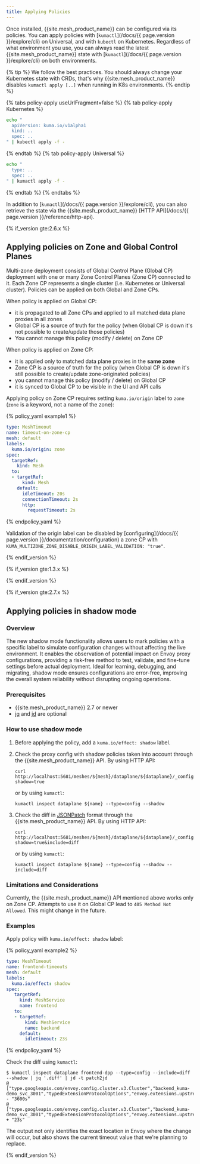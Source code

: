 ```yaml
---
title: Applying Policies
---
```


Once installed, {{site.mesh_product_name}} can be configured via its policies. 
You can apply policies with [`kumactl`](/docs/{{ page.version }}/explore/cli) on Universal, and with `kubectl` on Kubernetes. 
Regardless of what environment you use, you can always read the latest {{site.mesh_product_name}} state with [`kumactl`](/docs/{{ page.version }}/explore/cli) on both environments.

{% tip %}
We follow the best practices. You should always change your Kubernetes state with CRDs, that's why {{site.mesh_product_name}} disables `kumactl apply [..]` when running in K8s environments.
{% endtip %}

{% tabs policy-apply useUrlFragment=false %}
{% tab policy-apply Kubernetes %}

```sh
echo "
  apiVersion: kuma.io/v1alpha1
  kind: ..
  spec: ..
" | kubectl apply -f -
```

{% endtab %}
{% tab policy-apply Universal %}

```sh
echo "
  type: ..
  spec: ..
" | kumactl apply -f -
```

{% endtab %}
{% endtabs %}

In addition to [`kumactl`](/docs/{{ page.version }}/explore/cli), you can also retrieve the state via the {{site.mesh_product_name}} [HTTP API](/docs/{{ page.version }}/reference/http-api).

{% if_version gte:2.6.x %}

## Applying policies on Zone and Global Control Planes

Multi-zone deployment consists of Global Control Plane (Global CP) deployment with one or many Zone Control Planes (Zone CP) connected to it.
Each Zone CP represents a single cluster (i.e. Kubernetes or Universal cluster). 
Policies can be applied on both Global and Zone CPs.

When policy is applied on Global CP:
* it is propagated to all Zone CPs and applied to all matched data plane proxies in all zones
* Global CP is a source of truth for the policy (when Global CP is down it's not possible to create/update those policies)
* You cannot manage this policy (modify / delete) on Zone CP

When policy is applied on Zone CP:
* it is applied only to matched data plane proxies in the **same zone**
* Zone CP is a source of truth for the policy (when Global CP is down it's still possible to create/update zone-originated policies)
* you cannot manage this policy (modify / delete) on Global CP
* it is synced to Global CP to be visible in the UI and API calls

Applying policy on Zone CP requires setting `kuma.io/origin` label to `zone` (`zone` is a keyword, not a name of the zone):

{% policy_yaml example1 %}
```yaml
type: MeshTimeout
name: timeout-on-zone-cp
mesh: default
labels:
  kuma.io/origin: zone
spec:
  targetRef:
    kind: Mesh
  to:
  - targetRef:
      kind: Mesh
    default:
      idleTimeout: 20s
      connectionTimeout: 2s
      http:
        requestTimeout: 2s
```
{% endpolicy_yaml %}

Validation of the origin label can be disabled by [configuring](/docs/{{ page.version }}/documentation/configuration) a zone CP with `KUMA_MULTIZONE_ZONE_DISABLE_ORIGIN_LABEL_VALIDATION: "true"`.

{% endif_version %}

{% if_version gte:1.3.x %}

{% endif_version %}

{% if_version gte:2.7.x %}

## Applying policies in shadow mode

### Overview

The new shadow mode functionality allows users to mark policies with a specific label to simulate configuration changes
without affecting the live environment. 
It enables the observation of potential impact on Envoy proxy configurations, providing a risk-free method to test, 
validate, and fine-tune settings before actual deployment. 
Ideal for learning, debugging, and migrating, shadow mode ensures configurations are error-free, 
improving the overall system reliability without disrupting ongoing operations.

### Prerequisites

* {{site.mesh_product_name}} 2.7 or newer
* [jq](https://jqlang.github.io/jq/) and [jd](https://github.com/josephburnett/jd) are optional

### How to use shadow mode 

1. Before applying the policy, add a `kuma.io/effect: shadow` label.

2. Check the proxy config with shadow policies taken into account through the {{site.mesh_product_name}} API. By using HTTP API:
    ```shell
    curl http://localhost:5681/meshes/${mesh}/dataplane/${dataplane}/_config?shadow=true
    ```
    or by using `kumactl`:
    ```shell
    kumactl inspect dataplane ${name} --type=config --shadow
    ```

3. Check the diff in [JSONPatch](https://jsonpatch.com/) format through the {{site.mesh_product_name}} API. By using HTTP API:
    ```shell
    curl http://localhost:5681/meshes/${mesh}/dataplane/${dataplane}/_config?shadow=true&include=diff
    ```
   or by using `kumactl`:
    ```shell
    kumactl inspect dataplane ${name} --type=config --shadow --include=diff
    ```

### Limitations and Considerations

Currently, the {{site.mesh_product_name}} API mentioned above works only on Zone CP. 
Attempts to use it on Global CP lead to `405 Method Not Allowed`. 
This might change in the future.

### Examples 

Apply policy with `kuma.io/effect: shadow` label:

{% policy_yaml example2 %}
```yaml
type: MeshTimeout
name: frontend-timeouts
mesh: default
labels:
  kuma.io/effect: shadow
spec:
   targetRef:
     kind: MeshService
     name: frontend
   to:
   - targetRef:
       kind: MeshService
       name: backend
     default:
       idleTimeout: 23s
```
{% endpolicy_yaml %}

Check the diff using `kumactl`:

```shell
$ kumactl inspect dataplane frontend-dpp --type=config --include=diff --shadow | jq '.diff' | jd -t patch2jd
@ ["type.googleapis.com/envoy.config.cluster.v3.Cluster","backend_kuma-demo_svc_3001","typedExtensionProtocolOptions","envoy.extensions.upstreams.http.v3.HttpProtocolOptions","commonHttpProtocolOptions","idleTimeout"]
- "3600s"
@ ["type.googleapis.com/envoy.config.cluster.v3.Cluster","backend_kuma-demo_svc_3001","typedExtensionProtocolOptions","envoy.extensions.upstreams.http.v3.HttpProtocolOptions","commonHttpProtocolOptions","idleTimeout"]
+ "23s"
```

The output not only identifies the exact location in Envoy where the change will occur, but also shows the current timeout value that we're planning to replace.

{% endif_version %}
